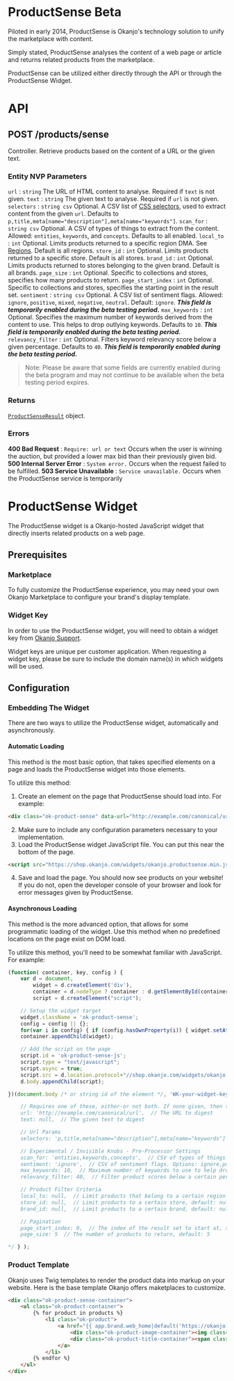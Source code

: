 # ProductSense Beta

Piloted in early 2014, ProductSense is Okanjo's technology solution to unify the marketplace with content.

Simply stated, ProductSense analyses the content of a web page or article and returns related products from the marketplace.

ProductSense can be utilized either directly through the API or through the ProductSense Widget.

# API

## POST /products/sense

Controller. Retrieve products based on the content of a URL or the given text.

### Entity NVP Parameters

`url`
:   `string` The URL of HTML content to analyse. Required if `text` is not given.
`text`
:   `string` The given text to analyse. Required if `url` is not given.
`selectors`
:   `string csv` Optional. A CSV list of [CSS selectors](https://developer.mozilla.org/en-US/docs/Web/Guide/CSS/Getting_Started/Selectors), used to extract content from the given `url`. Defaults to `p,title,meta[name="description"],meta[name="keywords"]`.
`scan_for`
:   `string csv` Optional. A CSV of types of things to extract from the content. Allowed: `entities`, `keywords`, and `concepts`. Defaults to all enabled.
`local_to`
:   `int` Optional. Limits products returned to a specific region DMA. See [Regions](Regions.html#Regions). Default is all regions.
`store_id`
:   `int` Optional. Limits products returned to a specific store. Default is all stores.
`brand_id`
:   `int` Optional. Limits products returned to stores belonging to the given brand. Default is all brands.
`page_size`
:   `int` Optional. Specific to collections and stores, specifies how many products to return.
`page_start_index`
:   `int` Optional. Specific to collections and stores, specifies the starting point in the result set.
`sentiment`
:   `string csv` Optional. A CSV list of sentiment flags. Allowed: `ignore`, `positive`, `mixed`, `negative`, `neutral`. Default: `ignore`. ***This field is temporarily enabled during the beta testing period.***
`max_keywords`
:   `int` Optional. Specifies the maximum number of keywords derived from the content to use. This helps to drop outlying keywords. Defaults to `10`. ***This field is temporarily enabled during the beta testing period.***
`relevancy_filter`
:   `int` Optional. Filters keyword relevancy score below a given percentage. Defaults to `40`. ***This field is temporarily enabled during the beta testing period.***

> Note: Please be aware that some fields are currently enabled during the beta program and may not continue to be available when the beta testing period expires.


### Returns

[`ProductSenseResult`](Objects.html#ProductSenseResult) object.

### Errors

**400 Bad Request**
:   `Require: url or text` Occurs when the user is winning the auction, but provided a lower max bid than their previously given bid.
**500 Internal Server Error**
:   `System error.` Occurs when the request failed to be fulfilled.
**503 Service Unavailable**
:   `Service unavailable.` Occurs when the ProductSense service is temporarily


# ProductSense Widget

The ProductSense widget is a Okanjo-hosted JavaScript widget that directly inserts related products on a web page.


## Prerequisites

### Marketplace

To fully customize the ProductSense experience, you may need your own Okanjo Marketplace to configure your brand's display template.

### Widget Key

In order to use the ProductSense widget, you will need to obtain a widget key from [Okanjo Support](https://help.okanjo.com/customer/portal/emails/new).

Widget keys are unique per customer application. When requesting a widget key, please be sure to include the domain name(s) in which widgets will be used.


## Configuration

### Embedding The Widget

There are two ways to utilize the ProductSense widget, automatically and asynchronously.

#### Automatic Loading

This method is the most basic option, that takes specified elements on a page and loads the ProductSense widget into those elements.


To utilize this method:

1. Create an element on the page that ProductSense should load into. For example:

```html
<div class="ok-product-sense" data-url="http://example.com/canonical/url" data-page-size="4"></div>
```

2. Make sure to include any configuration parameters necessary to your implementation.
3. Load the ProductSense widget JavaScript file. You can put this near the bottom of the page.

```html
<script src="https://shop.okanjo.com/widgets/okanjo.productsense.min.js?key=AKyourWidgetKeyHere"></script>
```

4. Save and load the page. You should now see products on your website! If you do not, open the developer console of your browser and look for error messages given by ProductSense.

#### Asynchronous Loading

This method is the more advanced option, that allows for some programmatic loading of the widget. Use this method when no predefined locations on the page exist on DOM load.


To utilize this method, you'll need to be somewhat familiar with JavaScript. For example:

```js
(function( container, key, config ) {
    var d = document,
        widget = d.createElement('div'),
        container = d.nodeType ? container : d.getElementById(container),
        script = d.createElement("script");

    // Setup the widget target
    widget.className = 'ok-product-sense';
    config = config || {};
    for(var i in config) { if (config.hasOwnProperty(i)) { widget.setAttribute('data-' + i.replace(/_/, '-') , config[i]); } }
    container.appendChild(widget);

    // Add the script on the page
    script.id = 'ok-product-sense-js';
    script.type = "text/javascript";
    script.async = true;
    script.src = d.location.protocol+"//shop.okanjo.com/widgets/okanjo.productsense.js?key="+key;
    d.body.appendChild(script);

})(document.body /* or string id of the element */, 'WK-your-widget-key', { /*

    // Requires one of these, either-or not both. If none given, then the current page url is used.
    url: 'http://example.com/canonical/url',  // The URL to digest
    text: null,  // The given text to digest

    // Url Params
    selectors: 'p,title,meta[name="description"],meta[name="keywords"]',  // CSV of page element selectors, default: p,title,meta[name="description"],meta[name="keywords"]

    // Experimental / Invisible Knobs - Pre-Processor Settings
    scan_for: 'entities,keywords,concepts',  // CSV of types of things to try to pull out of the body, default (all): entities,keywords,concepts
    sentiment: 'ignore',  // CSV of sentiment flags. Options: ignore,positive,mixed,negative,neutral ; Default: ignore
    max_keywords: 10,  // Maximum number of keywords to use to help drop outliers, default: 10
    relevancy_filter: 40,  // Filter product scores below a certain percentage, default: 40

    // Product Filter Criteria
    local_to: null,  // Limit products that belong to a certain region (dma), e.g. 617. default: null
    store_id: null,  // Limit products to a certain store, default: null
    brand_id: null,  // Limit products to a certain brand, default: null

    // Pagination
    page_start_index: 0,  // The index of the result set to start at, starting from 0. default: 0
    page_size: 5  // The number of products to return, default: 5

*/ } );
```


### Product Template

Okanjo uses Twig templates to render the product data into markup on your website. Here is the base template Okanjo offers maketplaces to customize.

```html
<div class="ok-product-sense-container">
    <ul class="ok-product-container">
        {% for product in products %}
            <li class="ok-product">
                <a href="{{ app.brand.web_home|default('https://okanjo.com') }}/item/{{ product.slug }}?ref=PS">
                    <div class="ok-product-image-container"><img class="ok-product-image" src="{{ product.media[product.thumbnail_media_id].thumbnail_desktop|raw }}" title="{{ product.title }}"></div>
                    <div class="ok-product-title-container"><span class="ok-product-title">{{ product.title }} {#{% if app.brand.display_name %}<span class="ok-brand-name"> ({{ app.brand.display_name }})</span>{% endif %}#}</span></div>
                </a>
            </li>
        {% endfor %}
    </ul>
</div>
```



